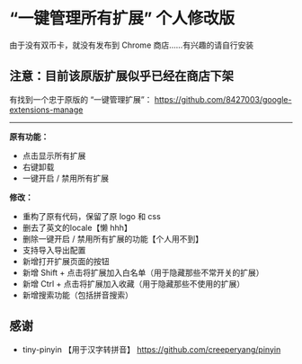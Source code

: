 # “一键管理所有扩展” 个人修改版

由于没有双币卡，就没有发布到 Chrome 商店……有兴趣的请自行安装

## 注意：目前该原版扩展似乎已经在商店下架  

有找到一个忠于原版的 “一键管理扩展”：
https://github.com/8427003/google-extensions-manage

---

**原有功能：**

* 点击显示所有扩展
* 右键卸载
* 一键开启 / 禁用所有扩展

**修改：**
* 重构了原有代码，保留了原 logo 和 css
* 删去了英文的locale【懒 hhh】
* 删除一键开启 / 禁用所有扩展的功能【个人用不到】
* 支持导入导出配置
* 新增打开扩展页面的按钮  
* 新增 Shift + 点击将扩展加入白名单（用于隐藏那些不常开关的扩展）  
* 新增 Ctrl + 点击将扩展加入收藏（用于隐藏那些不使用的扩展）  
* 新增搜索功能（包括拼音搜索）


## 感谢
* tiny-pinyin 【用于汉字转拼音】
    https://github.com/creeperyang/pinyin